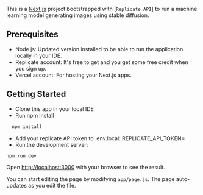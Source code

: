 This is a [Next.js](https://nextjs.org/) project bootstrapped with [`Replicate API`] to run a machine learning model generating images using stable diffusion.

## Prerequisites

* Node.js: Updated version installed to be able to run the application locally in your IDE.
* Replicate account: It's free to get and you get some free credit when you sign up.
* Vercel account: For hosting your Next.js apps.
  
## Getting Started

* Clone this app in your local IDE
* Run npm install  
  
```bash
  npm install
```

* Add your replicate API token to .env.local:
  REPLICATE_API_TOKEN=<your-token-here>
* Run the development server:

```bash
npm run dev
```

Open [http://localhost:3000](http://localhost:3000) with your browser to see the result.

You can start editing the page by modifying `app/page.js`. The page auto-updates as you edit the file.
